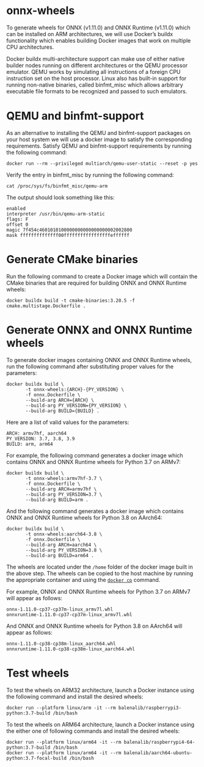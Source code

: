 # onnx-wheels
To generate wheels for ONNX (v1.11.0) and ONNX Runtime (v1.11.0) which can be installed on ARM architectures, we will use Docker’s buildx functionality which enables building Docker images that work on multiple CPU architectures.

Docker buildx multi-architecture support can make use of either native builder nodes running on different architectures or the QEMU processor emulator. QEMU works by simulating all instructions of a foreign CPU instruction set on the host processor. Linux also has built-in support for running non-native binaries, called binfmt_misc which allows arbitrary executable file formats to be recognized and passed to such emulators.

# QEMU and binfmt-support
As an alternative to installing the QEMU and binfmt-support packages on your host system we will use a docker image to satisfy the corresponding requirements. Satisfy QEMU and binfmt-support requirements by running the following command:
```
docker run --rm --privileged multiarch/qemu-user-static --reset -p yes
```

Verify the entry in binfmt_misc by running the following command:
```
cat /proc/sys/fs/binfmt_misc/qemu-arm
```

The output should look something like this:
```
enabled
interpreter /usr/bin/qemu-arm-static
flags: F
offset 0
magic 7f454c4601010100000000000000000002002800
mask ffffffffffffff00fffffffffffffffffeffffff
```

# Generate CMake binaries
Run the following command to create a Docker image which will contain the CMake binaries that are required for building ONNX and ONNX Runtime wheels:
```
docker buildx build -t cmake-binaries:3.20.5 -f cmake.multistage.Dockerfile .
```

# Generate ONNX and ONNX Runtime wheels
To generate docker images containing ONNX and ONNX Runtime wheels, run the following command after substituting proper values for the parameters:
```
docker buildx build \
       -t onnx-wheels:{ARCH}-{PY_VERSION} \
       -f onnx.Dockerfile \
       --build-arg ARCH={ARCH} \
       --build-arg PY_VERSION={PY_VERSION} \
       --build-arg BUILD={BUILD} .
```

Here are a list of valid values for the parameters:
```
ARCH: armv7hf, aarch64
PY_VERSION: 3.7, 3.8, 3.9
BUILD: arm, arm64
```

For example, the following command generates a docker image which contains ONNX and ONNX Runtime wheels for Python 3.7 on ARMv7:
```
docker buildx build \
       -t onnx-wheels:armv7hf-3.7 \
       -f onnx.Dockerfile \
       --build-arg ARCH=armv7hf \
       --build-arg PY_VERSION=3.7 \
       --build-arg BUILD=arm .
```

And the following command generates a docker image which contains ONNX and ONNX Runtime wheels for Python 3.8 on AArch64:
```
docker buildx build \
       -t onnx-wheels:aarch64-3.8 \
       -f onnx.Dockerfile \
       --build-arg ARCH=aarch64 \
       --build-arg PY_VERSION=3.8 \
       --build-arg BUILD=arm64 .
```

The wheels are located under the `/home` folder of the docker image built in the above step. The wheels can be copied to the host machine by running the appropriate container and using the [`docker cp`](https://docs.docker.com/engine/reference/commandline/cp/) command.

For example, ONNX and ONNX Runtime wheels for Python 3.7 on ARMv7 will appear as follows:
```
onnx-1.11.0-cp37-cp37m-linux_armv7l.whl
onnxruntime-1.11.0-cp37-cp37m-linux_armv7l.whl
```

And ONNX and ONNX Runtime wheels for Python 3.8 on AArch64 will appear as follows:
```
onnx-1.11.0-cp38-cp38m-linux_aarch64.whl
onnxruntime-1.11.0-cp38-cp38m-linux_aarch64.whl
```
# Test wheels
To test the wheels on ARM32 architecture, launch a Docker instance using the following command and install the desired wheels:
```
docker run --platform linux/arm -it --rm balenalib/raspberrypi3-python:3.7-build /bin/bash
```

To test the wheels on ARM64 architecture, launch a Docker instance using the either one of following commands and install the desired wheels:
```
docker run --platform linux/arm64 -it --rm balenalib/raspberrypi4-64-python:3.7-build /bin/bash
docker run --platform linux/arm64 -it --rm balenalib/aarch64-ubuntu-python:3.7-focal-build /bin/bash
```